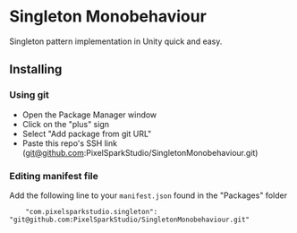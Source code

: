 # Singleton Monobehaviour

Singleton pattern implementation in Unity quick and easy.

## Installing

### Using git

- Open the Package Manager window
- Click on the "plus" sign
- Select "Add package from git URL"
- Paste this repo's SSH link (git@github.com:PixelSparkStudio/SingletonMonobehaviour.git)

### Editing manifest file

Add the following line to your `manifest.json` found in the "Packages" folder

`    "com.pixelsparkstudio.singleton": "git@github.com:PixelSparkStudio/SingletonMonobehaviour.git"`
